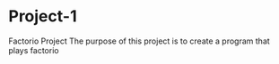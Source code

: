 # Project-1
Factorio Project
The purpose of this project is to create a program that plays factorio

